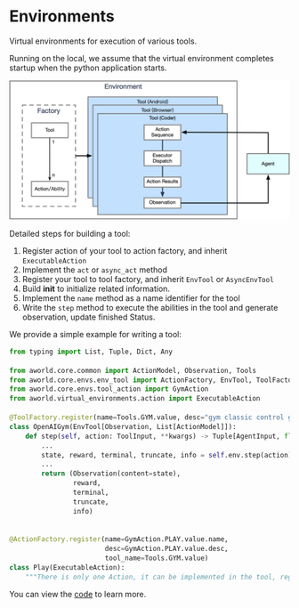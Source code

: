 # Environments

Virtual environments for execution of various tools.

Running on the local, we assume that the virtual environment completes startup when the python application starts.

![Environment Architecture](../../readme_assets/framework_environment.png)

Detailed steps for building a tool:
1. Register action of your tool to action factory, and inherit `ExecutableAction`
2. Implement the `act` or `async_act` method 
3. Register your tool to tool factory, and inherit `EnvTool` or `AsyncEnvTool`
4. Build __init__ to initialize related information.
5. Implement the `name` method as a name identifier for the tool
6. Write the `step` method to execute the abilities in the tool and generate observation, update finished Status.


We provide a simple example for writing a tool:

```python
from typing import List, Tuple, Dict, Any

from aworld.core.common import ActionModel, Observation, Tools
from aworld.core.envs.env_tool import ActionFactory, EnvTool, ToolFactory, ToolInput, AgentInput
from aworld.core.envs.tool_action import GymAction
from aworld.virtual_environments.action import ExecutableAction

@ToolFactory.register(name=Tools.GYM.value, desc="gym classic control game", supported_action=GymAction)
class OpenAIGym(EnvTool[Observation, List[ActionModel]]):
    def step(self, action: ToolInput, **kwargs) -> Tuple[AgentInput, float, bool, bool, Dict[str, Any]]:
        ...
        state, reward, terminal, truncate, info = self.env.step(action)
        ...
        return (Observation(content=state),
                reward,
                terminal,
                truncate,
                info)


@ActionFactory.register(name=GymAction.PLAY.value.name,
                        desc=GymAction.PLAY.value.desc,
                        tool_name=Tools.GYM.value)
class Play(ExecutableAction):
    """There is only one Action, it can be implemented in the tool, registration is required here."""
```
You can view the [code](gym/openai_gym.py) to learn more.
